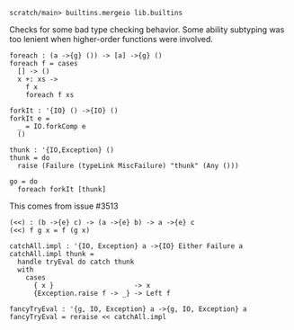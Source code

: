 ```ucm:hide
scratch/main> builtins.mergeio lib.builtins
```

Checks for some bad type checking behavior. Some ability subtyping was
too lenient when higher-order functions were involved.

```unison:error
foreach : (a ->{g} ()) -> [a] ->{g} ()
foreach f = cases
  [] -> ()
  x +: xs ->
    f x
    foreach f xs

forkIt : '{IO} () ->{IO} ()
forkIt e =
  _ = IO.forkComp e
  ()

thunk : '{IO,Exception} ()
thunk = do
  raise (Failure (typeLink MiscFailure) "thunk" (Any ()))

go = do
  foreach forkIt [thunk]
```

This comes from issue #3513

```unison:error
(<<) : (b ->{e} c) -> (a ->{e} b) -> a ->{e} c
(<<) f g x = f (g x)

catchAll.impl : '{IO, Exception} a ->{IO} Either Failure a
catchAll.impl thunk =
  handle tryEval do catch thunk
  with
    cases
      { x }                    -> x
      {Exception.raise f -> _} -> Left f

fancyTryEval : '{g, IO, Exception} a ->{g, IO, Exception} a
fancyTryEval = reraise << catchAll.impl
```
